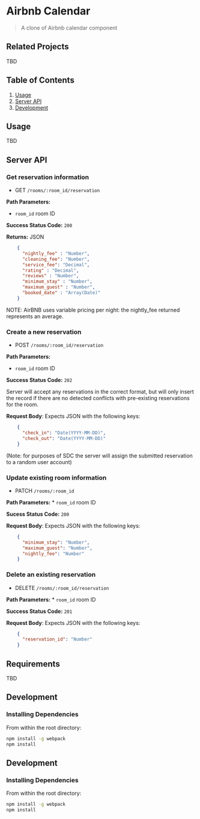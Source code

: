 # Airbnb Calendar

> A clone of Airbnb calendar component

## Related Projects

TBD

## Table of Contents

1. [Usage](#Usage)
1. [Server API](#ServerAPI)
1. [Development](#development)

## Usage

TBD

## Server API

### Get reservation information
  * GET `/rooms/:room_id/reservation`

**Path Parameters:**
  * `room_id` room ID

**Success Status Code:** `200`

**Returns:** JSON

```json
    {
      "nightly_fee" : "Number",
      "cleaning_fee": "Number",
      "service_fee": "Decimal",
      "rating" : "Decimal",
      "reviews" : "Number",
      "minimum_stay" : "Number",
      "maximum_guest" : "Number",
      "booked_date" : "Array(Date)"
    }
```

NOTE: AirBNB uses variable pricing per night: the nightly_fee returned represents an average.

### Create a new reservation
  * POST `/rooms/:room_id/reservation`

  **Path Parameters:**
  * `room_id` room ID

  **Success Status Code:** `202`

  Server will accept any reservations in the correct format, but will only insert the record if there are no detected conflicts with pre-existing reservations for the room.

  **Request Body**: Expects JSON with the following keys:
  ```json
      {
        "check_in": "Date(YYYY-MM-DD)",
        "check_out": "Date(YYYY-MM-DD)"
      }
  ```
  (Note: for purposes of SDC the server will assign the submitted reservation to a random user account)

  ### Update existing room information
  * PATCH `/rooms/:room_id`

  **Path Parameters:**
    * `room_id` room ID

  **Sucess Status Code:** `200`

  **Request Body**: Expects JSON with the following keys:
  ```json
      {
        "minimum_stay": "Number",
        "maximum_guest": "Number",
        "nightly_fee": "Number"
      }
  ```

### Delete an existing reservation
  * DELETE `/rooms/:room_id/reservation`

  **Path Parameters:**
    * `room_id` room ID

  **Success Status Code:** `201`

  **Request Body**: Expects JSON with the following keys:
  ```json
      {
        "reservation_id": "Number"
      }
  ```

## Requirements

TBD

## Development

### Installing Dependencies

From within the root directory:

```sh
npm install -g webpack
npm install
```

## Development

### Installing Dependencies

From within the root directory:

```sh
npm install -g webpack
npm install
```

